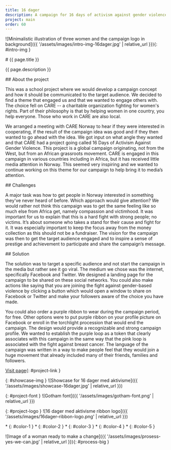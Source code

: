 ```yaml
---
title: 16 dager
description: A campaign for 16 days of activism against gender violence.
project: main
order: 60
---
```


![Minimalistic illustration of three women and the campaign logo in background]({{ '/assets/images/intro-img-16dager.jpg' | relative_url }}){: #intro-img }

<div id="intro">
<div id="intro-container" markdown="1">
# {{ page.title }}

{{ page.description }}
</div>
</div>

<div id="info-container" markdown="1">
<article markdown="1">
## About the project

This was a school project where we would develop a campaign concept and how it
should be communicated to the target audience. We decided to find a theme that
engaged us and that we wanted to engage others with. The choice fell on CARE --
a charitable organization fighting for women's rights. Part of their philosophy
is that by helping women in one country, you help everyone. Those who work in
CARE are also local.

We arranged a meeting with CARE Norway to hear if they were interested in
cooperating, if the result of the campaign idea was good and if they then wanted
to go ahead with the idea. We got input on what angle they wanted and that CARE
had a project going called 16 Days of Activism Against Gender Violence. This
project is a global campaign originating, not from the West, but from an African
grassroots movement. CARE is engaged in this campaign in various countries
including in Africa, but it has received little media attention in Norway. This
seemed very inspiring and we wanted to continue working on this theme for our
campaign to help bring it to media’s attention.
</article>

<article markdown="1">
## Challenges

A major task was how to get people in Norway interested in something they've
never heard of before. Which approach would give attention? We would rather not
think this campaign was to get the same feeling like so much else from Africa
get, namely compassion and victimhood. It was important for us to explain that
this is a hard fight with strong people; no victims. It’s about someone who
takes a stand for their cause and fight for it. It was especially important to
keep the focus away from the money collection as this should not be a
fundraiser. The vision for the campaign was then to get the target audience
engaged and to inspire a sense of prestige and achievement to participate and
share the campaign’s message.
</article>

<article markdown="1">
## Solution

The solution was to target a specific audience and not start the campaign in the
media but rather see it go viral. The medium we chose was the internet,
specifically Facebook and Twitter. We designed a landing page for the campaign
to be shared on these social networks. You could also make actions like saying
that you are joining the fight against gender-based violence by clicking a
button which would  open a window to share on Facebook or Twitter and make your
followers aware of the choice you have made.

You could also order a purple ribbon to wear during the campaign period, for
free. Other options were to put purple ribbon on your profile picture on
Facebook or enroll in the torchlight procession that would end the campaign. The
design would provide a recognizable and strong campaign profile. We wanted to
establish the purple loop as a token that clearly associates with this campaign
in the same way that the pink loop is associated with the fight against breast
cancer. The language of the campaign was written in a way to make people feel
that they would join a huge movement that already included many of their
friends, families and followers.
</article>

[Visit page](/demos/16dager/){: #project-link }
</div>

{: #showcase-img }
![Showcase for 16 dager med aktivisme]({{ '/assets/images/showcase-16dager.jpg' | relative_url }})

<div id="project-profile" markdown="1">
{: #project-font }
![Gotham font]({{ '/assets/images/gotham-font.png' | relative_url }})

{: #project-logo }
![16 dager med aktivisme ribbon logo]({{ '/assets/images/16dager-ribbon-logo.png' | relative_url }})

<div id="color-profile" markdown="1">
* {: #color-1 }
* {: #color-2 }
* {: #color-3 }
* {: #color-4 }
* {: #color-5 }
</div>
</div>

![Image of a woman ready to make a change]({{ '/assets/images/prosess-yes-we-can.jpg' | relative_url }}){: #process-big }
